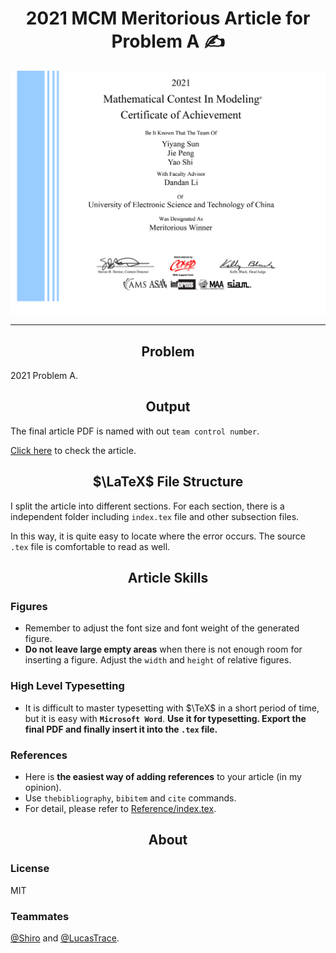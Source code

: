 <div align="center">

# 2021 MCM Meritorious Article for Problem A :writing_hand:

![Certification](./certification/2125028.png)

</div>

---

<div align="center">

## Problem

</div>

2021 Problem A.

<div align="center">

## Output

</div>

The final article PDF is named with out `team control number`.

[Click here](./2125028.pdf) to check the article.

<div align="center">

## $\LaTeX$ File Structure

</div>

I split the article into different sections. For each section, there is a independent folder including `index.tex` file and other subsection files.

In this way, it is quite easy to locate where the error occurs. The source `.tex` file is comfortable to read as well.

<div align="center">

## Article Skills

</div>

### Figures

- Remember to adjust the font size and font weight of the generated figure.
- **Do not leave large empty areas** when there is not enough room for inserting a figure. Adjust the `width` and `height` of relative figures.

### High Level Typesetting

- It is difficult to master typesetting with $\TeX$ in a short period of time, but it is easy with **`Microsoft Word`**. **Use it for typesetting. Export the final PDF and finally insert it into the `.tex` file.**

### References

- Here is **the easiest way of adding references** to your article (in my opinion).
- Use `thebibliography`, `bibitem` and `cite` commands.
- For detail, please refer to [Reference/index.tex](./reference/index.tex).

<div align="center">

## About

</div>

### License

MIT

### Teammates

[@Shiro](https://github.com/AtomicReactor-lab) and [@LucasTrace](https://github.com/LucasTrace).
